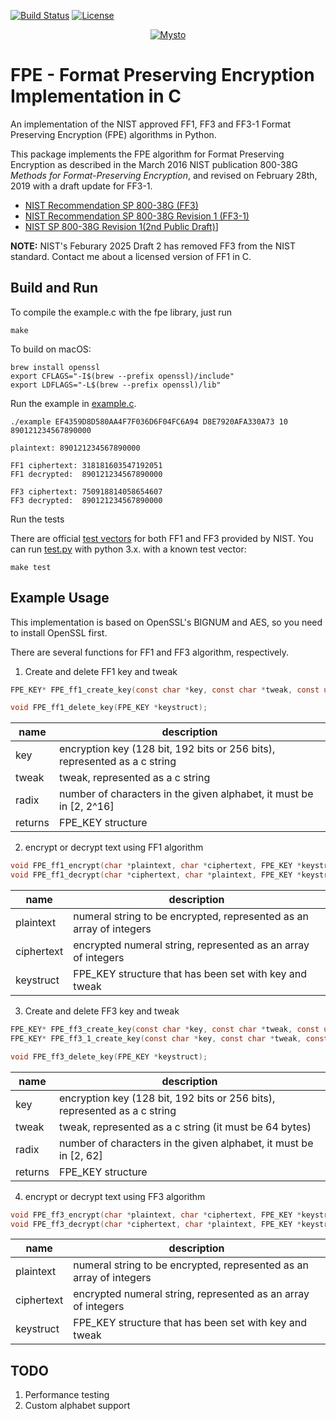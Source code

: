 [![Build Status](https://github.com/mysto/clang-fpe/actions/workflows/c-cpp.yml/badge.svg)](https://github.com/mysto/clang-fpe/actions)
[![License](https://img.shields.io/badge/License-MIT-blue.svg)](https://opensource.org/licenses/MIT)

<p align="center">
  <a href="https://privacylogistics.com/">
    <img
      alt="Mysto"
      src="https://privacylogistics.com/Mysto-logo.jpg"
    />
  </a>
</p>

# FPE - Format Preserving Encryption Implementation in C

An implementation of the NIST approved FF1, FF3 and FF3-1 Format Preserving Encryption (FPE) algorithms in Python.

This package implements the FPE algorithm for Format Preserving Encryption as described in the March 2016 NIST publication 800-38G _Methods for Format-Preserving Encryption_,
and revised on February 28th, 2019 with a draft update for FF3-1.

* [NIST Recommendation SP 800-38G (FF3)](http://nvlpubs.nist.gov/nistpubs/SpecialPublications/NIST.SP.800-38G.pdf)
* [NIST Recommendation SP 800-38G Revision 1 (FF3-1)](https://nvlpubs.nist.gov/nistpubs/SpecialPublications/NIST.SP.800-38Gr1-draft.pdf)
* [NIST SP 800-38G Revision 1(2nd Public Draft)](https://csrc.nist.gov/pubs/sp/800/38/g/r1/2pd)]

**NOTE:** NIST's Feburary 2025 Draft 2 has removed FF3 from the NIST standard. Contact me about a licensed version of FF1 in C.

## Build and Run

To compile the example.c with the fpe library, just run

`make`

To build on macOS:
```shell
brew install openssl
export CFLAGS="-I$(brew --prefix openssl)/include"
export LDFLAGS="-L$(brew --prefix openssl)/lib"
```
Run the example in
[example.c](https://github.com/0NG/Format-Preserving-Encryption/blob/master/example.c). 

```shell
./example EF4359D8D580AA4F7F036D6F04FC6A94 D8E7920AFA330A73 10 890121234567890000

plaintext: 890121234567890000

FF1 ciphertext: 318181603547192051
FF1 decrypted:  890121234567890000

FF3 ciphertext: 750918814058654607
FF3 decrypted:  890121234567890000
```
Run the tests

There are official [test vectors](http://csrc.nist.gov/groups/ST/toolkit/examples.html) for both FF1 and FF3 provided by NIST. You can run [test.py](https://github.com/0NG/Format-Preserving-Encryption/blob/master/test.py) with python 3.x.
with a known test vector:

```shell
make test
```
## Example Usage

This implementation is based on OpenSSL's BIGNUM and AES, so you need to install OpenSSL first.

There are several functions for FF1 and FF3 algorithm, respectively.

1. Create and delete FF1 key and tweak

```c
FPE_KEY* FPE_ff1_create_key(const char *key, const char *tweak, const unsigned int radix);

void FPE_ff1_delete_key(FPE_KEY *keystruct);
```

| name     | description                              |
| -------- | ---------------------------------------- |
| key  | encryption key (128 bit, 192 bits or 256 bits), represented as a c string |
| tweak    | tweak, represented as a c string         |
| radix    | number of characters in the given alphabet, it must be in [2, 2^16] |
| returns | FPE_KEY structure                        |

2. encrypt or decrypt text using FF1 algorithm

```c
void FPE_ff1_encrypt(char *plaintext, char *ciphertext, FPE_KEY *keystruct)
void FPE_ff1_decrypt(char *ciphertext, char *plaintext, FPE_KEY *keystruct)
```

| name  | description                              |
| ----- | ---------------------------------------- |
| plaintext  | numeral string to be encrypted, represented as an array of integers |
| ciphertext | encrypted numeral string, represented as an array of integers |
| keystruct   | FPE_KEY structure that has been set with key and tweak |

3. Create and delete FF3 key and tweak

```c
FPE_KEY* FPE_ff3_create_key(const char *key, const char *tweak, const unsigned char radix);
FPE_KEY* FPE_ff3_1_create_key(const char *key, const char *tweak, const unsigned char radix);

void FPE_ff3_delete_key(FPE_KEY *keystruct);
```

| name    | description                              |
| ------- | ---------------------------------------- |
| key | encryption key (128 bit, 192 bits or 256 bits), represented as a c string |
| tweak   | tweak, represented as a c string (it must be 64 bytes) |
| radix    | number of characters in the given alphabet, it must be in [2, 62] |
| returns | FPE_KEY structure                        |

4. encrypt or decrypt text using FF3 algorithm

```c
void FPE_ff3_encrypt(char *plaintext, char *ciphertext, FPE_KEY *keystruct);
void FPE_ff3_decrypt(char *ciphertext, char *plaintext, FPE_KEY *keystruct);
```

| name  | description                              |
| ----- | ---------------------------------------- |
| plaintext  | numeral string to be encrypted, represented as an array of integers |
| ciphertext | encrypted numeral string, represented as an array of integers |
| keystruct   | FPE_KEY structure that has been set with key and tweak |

## TODO

1. Performance testing
3. Custom alphabet support
